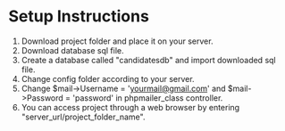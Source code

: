 # Setup Instructions

1) Download project folder and place it on your server.
2) Download database sql file.
3) Create a database called "candidatesdb" and import downloaded sql file.
4) Change config folder according to your server.
5) Change $mail->Username = 'yourmail@gmail.com' and $mail->Password = 'password' in phpmailer_class controller.
6) You can access project through a web browser by entering "server_url/project_folder_name".
